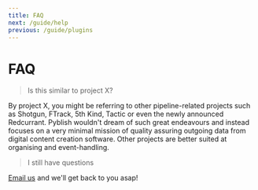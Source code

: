 ```yaml
---
title: FAQ
next: /guide/help
previous: /guide/plugins
---
```


# FAQ

> Is this similar to project X?

By project X, you might be referring to other pipeline-related projects such as Shotgun, FTrack, 5th Kind, Tactic or even the newly announced Redcurrant. Pyblish wouldn't dream of such great endeavours and instead focuses on a very minimal mission of quality assuring outgoing data from digital content creation software. Other projects are better suited at organising and event-handling.

> I still have questions

[Email us][email] and we'll get back to you asap!

[email]: mailto:marcus@abstractfactory.io
[Abstract Factory]: http://abstractfactory.io